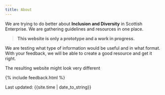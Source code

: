 ```yaml
---
title: About
---
```


We are trying to do better about **Inclusion and Diversity** in Scottish Enterprise.
We are gathering guidelines and resources in one place.

<blockquote class="red">
  <p><strong>This website is only a prototype and a work in progress.</strong></p>
</blockquote>

  <p>We are testing what type of information would be useful and in what format. With your feedback, we will be able to create a good resource and get it right.</p>
  <p>The resulting website might look very different</p>

{% include feedback.html %}
<div>Last updated: {{site.time | date_to_string}}</div>
